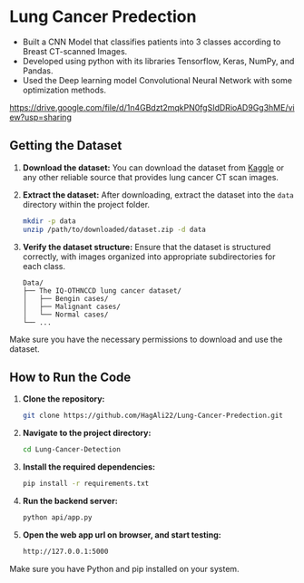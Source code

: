 # Lung Cancer Predection
<ul>
<li>Built a CNN Model that classifies patients into 3 classes according to Breast CT-scanned Images.</li>
<li>Developed using python with its libraries Tensorflow, Keras, NumPy, and Pandas.</li>
<li>Used the Deep learning model Convolutional Neural Network with some optimization methods.</li>
</ul>

https://drive.google.com/file/d/1n4GBdzt2mqkPN0fgSIdDRioAD9Gg3hME/view?usp=sharing

## Getting the Dataset

1. **Download the dataset:**
    You can download the dataset from [Kaggle](https://www.kaggle.com/datasets/adityamahimkar/iqothnccd-lung-cancer-dataset) or any other reliable source that provides lung cancer CT scan images.

2. **Extract the dataset:**
    After downloading, extract the dataset into the `data` directory within the project folder.

    ```bash
    mkdir -p data
    unzip /path/to/downloaded/dataset.zip -d data
    ```

3. **Verify the dataset structure:**
    Ensure that the dataset is structured correctly, with images organized into appropriate subdirectories for each class.

    ```
    Data/
    ├── The IQ-OTHNCCD lung cancer dataset/
    │   ├── Bengin cases/
    │   ├── Malignant cases/
    │   └── Normal cases/
    └── ...
    ```

Make sure you have the necessary permissions to download and use the dataset.


## How to Run the Code

1. **Clone the repository:**
    ```bash
    git clone https://github.com/HagAli22/Lung-Cancer-Predection.git
    ```
2. **Navigate to the project directory:**
    ```bash
    cd Lung-Cancer-Detection
    ```
3. **Install the required dependencies:**
    ```bash
    pip install -r requirements.txt
    ```
4. **Run the backend server:**
    ```bash
    python api/app.py
    ```
5. **Open the web app url on browser, and start testing:**
    ```bash
    http://127.0.0.1:5000
    ```

Make sure you have Python and pip installed on your system.